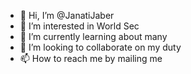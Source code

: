 - 👋 Hi, I’m @JanatiJaber
- 👀 I’m interested in World Sec
- 🌱 I’m currently learning about many
- 💞️ I’m looking to collaborate on my duty
- 📫 How to reach me by mailing me

<!---
JanatiJaber/JanatiJaber is a ✨ special ✨ repository because its `README.md` (this file) appears on your GitHub profile.
You can click the Preview link to take a look at your changes.
--->
